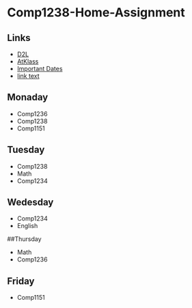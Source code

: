 # Comp1238-Home-Assignment
## Links
- [D2L](https://learn.georgebrown.ca)
- [AtKlass](https://app.atklass.com)
- [Important Dates](https://www.georgebrown.ca/current-students/important-dates?term=27246&category=131)
- [link text](comp1238.md)
  
## Monaday
 - Comp1236
 - Comp1238
 - Comp1151

## Tuesday
 - Comp1238
 - Math
 - Comp1234

## Wedesday
 - Comp1234
 - English
   
##Thursday
 - Math
 - Comp1236

## Friday
 - Comp1151
